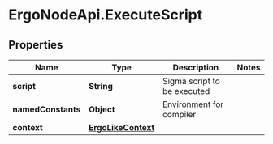 # ErgoNodeApi.ExecuteScript

## Properties

Name | Type | Description | Notes
------------ | ------------- | ------------- | -------------
**script** | **String** | Sigma script to be executed | 
**namedConstants** | **Object** | Environment for compiler | 
**context** | [**ErgoLikeContext**](ErgoLikeContext.md) |  | 


